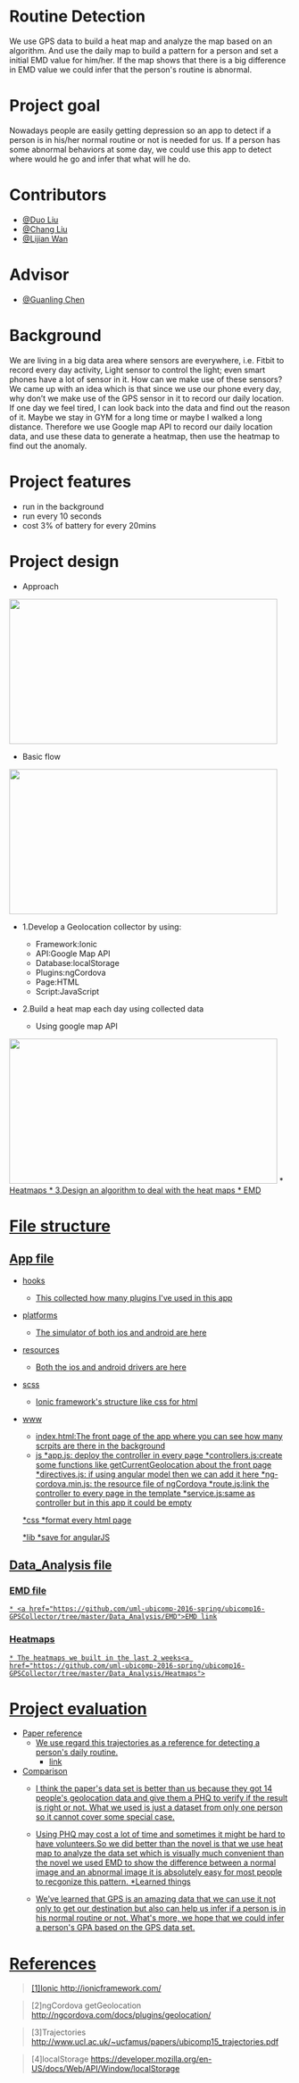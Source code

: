 # Routine Detection
We use GPS data to build a heat map and analyze the map based on an algorithm.
And use the daily map to build a pattern for a person and set a initial EMD value for him/her. If the map shows that there is a big difference in EMD value we could infer that the person's routine is abnormal.

# Project goal
Nowadays people are easily getting depression so an app to detect if a person is in his/her normal routine or not is needed for us.
If a person has some abnormal behaviors at some day, we could use this app to detect where would he go and infer that what will he do.

# Contributors
* [@Duo Liu](https://github.com/DuoL)
* [@Chang Liu](https://github.com/deercoder)
* [@Lijian Wan](https://github.com/LijianWan)

# Advisor
* [@Guanling Chen](https://github.com/gchenhub)

# Background
We are living in a big data area where sensors are everywhere, i.e. Fitbit to record every day activity, Light sensor to control the light; even smart phones have a lot of sensor in it. How can we make use of these sensors? We came up with an idea which is that since we use our phone every day, why don’t we make use of the GPS sensor in it to record our daily location. If one day we feel tired, I can look back into the data and find out the reason of it. Maybe we stay in GYM for a long time or maybe I walked a long distance. Therefore we use Google map API to record our daily location data, and use these data to generate a heatmap, then use the heatmap to find out the anomaly.

# Project features
* run in the background
* run every 10 seconds
* cost 3% of battery for every 20mins


# Project design

* Approach

<img src="https://github.com/uml-ubicomp-2016-spring/ubicomp16-GPSCollector/blob/master/ScreenShot/Approach.png" width="480" height="260">

* Basic flow

<img src="https://github.com/uml-ubicomp-2016-spring/ubicomp16-GPSCollector/blob/master/ScreenShot/Basic%20flow.jpg"  width="480" height="260">

* 1.Develop a Geolocation collector by using: 
	* Framework:Ionic
	* API:Google Map API
	* Database:localStorage
	* Plugins:ngCordova
	* Page:HTML
	* Script:JavaScript
	 
* 2.Build a heat map each day using collected data
	* Using google map API
<img src="https://github.com/uml-ubicomp-2016-spring/ubicomp16-GPSCollector/blob/master/Day6-to-uni.png" width="480" height="260">
	* <a href="https://github.com/uml-ubicomp-2016-spring/ubicomp16-GPSCollector/tree/master/Data_Analysis/Heatmaps">Heatmaps
* 3.Design an algorithm to deal with the heat maps 
	* <a href="https://github.com/uml-ubicomp-2016-spring/ubicomp16-GPSCollector/tree/master/Data_Analysis/EMD">EMD


# File structure
## App file
* hooks
	* This collected how many plugins I've used in this app

* platforms
	* The simulator of both ios and android are here

* resources
	* Both the ios and android drivers are here

* scss
	* Ionic framework's structure like css for html

* www
	* index.html:The front page of the app where you can see how many scrpits are there in the background
	* js
		*app.js: deploy the controller in every page
		*controllers.js:create some functions like getCurrentGeolocation about the front page
		*directives.js: if using angular model then we can add it here 
		*ng-cordova.min.js: the resource file of ngCordova
		*route.js:link the controller to every page in the template
		*service.js:same as controller but in this app it could be empty

	*css
		*format every html page
	
	*lib
		*save for angularJS

## Data_Analysis file
### EMD file
	* <a href="https://github.com/uml-ubicomp-2016-spring/ubicomp16-GPSCollector/tree/master/Data_Analysis/EMD">EMD link

### Heatmaps
	* The heatmaps we built in the last 2 weeks<a href="https://github.com/uml-ubicomp-2016-spring/ubicomp16-GPSCollector/tree/master/Data_Analysis/Heatmaps">


# Project evaluation
* Paper reference
	* We use regard this trajectories as a reference for detecting a person's daily routine.
		* <a href=" http://www.ucl.ac.uk/~ucfamus/papers/ubicomp15_trajectories.pdf">link
* Comparison
	* I think the paper's data set is better than us because they got 14 people's geolocation data and give them a PHQ to verify if the result is right or not. What we used is just a dataset from only one person so it cannot cover some special case.
	
	* Using PHQ may cost a lot of time and sometimes it might be hard to have volunteers.So we did better than the novel is that we use heat map to analyze the data set which is visually much convenient than the novel we used EMD to show the difference between a normal image and an abnormal image it is absolutely easy for most people to recgonize this pattern. 
*Learned things

	* We've learned that GPS is an amazing data that we can use it not only to get our destination but also can help us infer if a person is in his normal routine or not. What's more, we hope that we could infer a person's GPA based on the GPS data set.
	
# References
>[1]Ionic http://ionicframework.com/

>[2]ngCordova getGeolocation http://ngcordova.com/docs/plugins/geolocation/

>[3]Trajectories http://www.ucl.ac.uk/~ucfamus/papers/ubicomp15_trajectories.pdf

>[4]localStorage https://developer.mozilla.org/en-US/docs/Web/API/Window/localStorage
